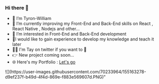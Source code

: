 ### Hi there 👋

<!--
**Tyronwilliam/Tyronwilliam** is a ✨ _special_ ✨ repository because its `README.md` (this file) appears on your GitHub profile.

Here are some ideas to get you started:
-->
<ul>
<li>👋  I’m Tyron-William</li>
<li>🌱 I’m currently improving my Front-End and Back-End skills on React , React Native , Nodejs and other...</li>
<li>👀 I’m interested in Front-End and Back-End development</li>
<li>💞️I would like to gain experience to develop my knowledge and teach it later</li>
<li>👨‍💻 I'm Tay on twitter if you want to 📲</li>
<li>👉 New project coming soon...</li>
  <li>🌐 Here's my Portfolio : <a href="https://tyron-william.netlify.app" target="blank">Let's go <a/></li>
</ul>
![](https://user-images.githubusercontent.com/70233964/155163278-d9ef237f-b49d-4f4d-869e-f883e569607d.PNG)"

